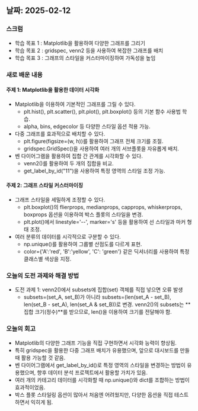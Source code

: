 ## 날짜: 2025-02-12

### 스크럼
- 학습 목표 1 : Matplotlib을 활용하여 다양한 그래프를 그리기
- 학습 목표 2 : gridspec, venn2 등을 사용하여 복잡한 그래프를 배치
- 학습 목표 3 : 그래프의 스타일을 커스터마이징하여 가독성을 높임


### 새로 배운 내용
#### 주제 1: Matplotlib을 활용한 데이터 시각화
- Matplotlib을 이용하여 기본적인 그래프를 그릴 수 있다.
    - plt.hist(), plt.scatter(), plt.plot(), plt.boxplot() 등의 기본 함수 사용법 학습.
    - alpha, bins, edgecolor 등 다양한 스타일 옵션 적용 가능.
- 다중 그래프를 효과적으로 배치할 수 있다.
    - plt.figure(figsize=(w, h))를 활용하여 그래프 전체 크기를 조절.
    - gridspec.GridSpec()을 사용하여 여러 개의 서브플롯을 자유롭게 배치.
- 벤 다이어그램을 활용하여 집합 간 관계를 시각화할 수 있다.
    - venn2()를 활용하여 두 개의 집합을 비교.
    - get_label_by_id("11")을 사용하여 특정 영역의 스타일 조정 가능.

#### 주제 2: 그래프 스타일 커스터마이징
- 그래프 스타일을 세밀하게 조정할 수 있다.
    - plt.boxplot()의 flierprops, medianprops, capprops, whiskerprops, boxprops 옵션을 이용하여 박스 플롯의 스타일을 변경.
    - plt.plot()에서 linestyle='--', marker='s' 등을 활용하여 선 스타일과 마커 형태 조정.
- 여러 분류의 데이터를 시각적으로 구분할 수 있다.
    - np.unique()를 활용하여 그룹별 산점도를 다르게 표현.
    - color={'A':'red', 'B':'yellow', 'C': 'green'} 같은 딕셔너리를 사용하여 특정 클래스별 색상을 지정.


### 오늘의 도전 과제와 해결 방법
- 도전 과제 1: venn2()에서 subsets에 집합(set) 객체를 직접 넣으면 오류 발생
    - subsets=(set_A, set_B)가 아니라 subsets=(len(set_A - set_B), len(set_B - set_A), len(set_A & set_B))로 변경.
venn2()의 subsets는 **집합 크기(정수)**를 받으므로, len()을 이용하여 크기를 전달해야 함.

### 오늘의 회고
- Matplotlib의 다양한 그래프 기능을 직접 구현하면서 시각화 능력이 향상됨.
- 특히 gridspec을 활용한 다중 그래프 배치가 유용했으며, 앞으로 대시보드를 만들 때 활용 가능할 것 같음.
- 벤 다이어그램에서 get_label_by_id()로 특정 영역의 스타일을 변경하는 방법이 유용했으며, 향후 데이터 분석 프로젝트에서 활용할 가치가 있음.
- 여러 개의 카테고리 데이터를 시각화할 때 np.unique()와 dict를 조합하는 방법이 효과적이었음.
- 박스 플롯 스타일링 옵션이 많아서 처음엔 어려웠지만, 다양한 옵션을 직접 테스트하면서 익히게 됨.
